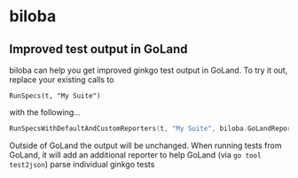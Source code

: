 # biloba

## Improved test output in GoLand
biloba can help you get improved ginkgo test output in GoLand.
To try it out, replace your existing calls to 

`RunSpecs(t, "My Suite")`

with the following... 

```go
RunSpecsWithDefaultAndCustomReporters(t, "My Suite", biloba.GoLandReporter())
```

Outside of GoLand the output will be unchanged. When running tests from GoLand, it will add an additional reporter to 
help GoLand (via `go tool test2json`) parse individual ginkgo tests
